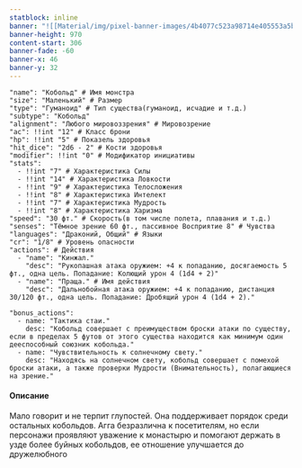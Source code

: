 ```yaml
---
statblock: inline
banner: "![[Material/img/pixel-banner-images/4b4077c523a98714e405553a5be4acfc.jpg]]"
banner-height: 970
content-start: 306
banner-fade: -60
banner-x: 46
banner-y: 32
---
```



```statblock
"name": "Кобольд" # Имя монстра
"size": "Маленький" # Размер
"type": "Гуманоид" # Тип существа(гуманоид, исчадие и т.д.)
"subtype": "Кобольд"
"alignment": "Любого мировоззрения" # Мировозрение
"ac": !!int "12" # Класс брони
"hp": !!int "5" # Показель здоровья
"hit_dice": "2d6 - 2" # Кости здоровья
"modifier": !!int "0" # Модификатор инициативы
"stats":
  - !!int "7" # Характеристика Силы
  - !!int "14" # Характеристика Ловкости
  - !!int "9" # Характеристика Телосложения
  - !!int "8" # Характеристика Интелект
  - !!int "7" # Характеристика Мудрость
  - !!int "8" # Характеристика Харизма
"speed": "30 фт." # Скорость(в том числе полета, плавания и т.д.)
"senses": "Тёмное зрение 60 фт., пассивное Восприятие 8" # Чувства
"languages": "Драконий, Общий" # Языки
"cr": "1/8" # Уровень опасности
"actions": # Действия
  - "name": "Кинжал."
    "desc": "Рукопашная атака оружием: +4 к попаданию, досягаемость 5 фт., одна цель. Попадание: Колющий урон 4 (1d4 + 2)"
  - "name": "Праща." # Имя действия
    "desc": "Дальнобойная атака оружием: +4 к попаданию, дистанция 30/120 фт., одна цель. Попадание: Дробящий урон 4 (1d4 + 2)."

"bonus_actions":
  - name: "Тактика стаи."
    desc: "Кобольд совершает с преимуществом броски атаки по существу, если в пределах 5 футов от этого существа находится как минимум один дееспособный союзник кобольда."
  - name: "Чувствительность к солнечному свету."
    desc: "Находясь на солнечном свету, кобольд совершает с помехой броски атаки, а также проверки Мудрости (Внимательность), полагающиеся на зрение."

```
#### Описание
Мало говорит и не терпит глупостей. Она поддерживает порядок среди остальных кобольдов. Агга безразлична к посетителям, но если персонажи проявляют уважение к монастырю и помогают держать в узде более буйных кобольдов, ее отношение улучшается до дружелюбного
